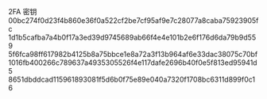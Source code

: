 2FA 密钥
00bc274f0d23f4b860e36f0a522cf2be7cf95af9e7c28077a8caba75923905fc
1d1b5cafba7a4b0f17a3ed39d9745689ab66f4e4e101b2e6f176d6da79b9d559
5f6fca98ff617982b4125b8a75bbce1e8a72a3f13b964af6e33dac38075c70bf
1016fb400266c789637a4935305526f4e117dafe2696b40f0e5f813ed95941d5
8651dbddcad115961893081f5d6b0f75e89e040a7320f1708bc6311d899f0c16